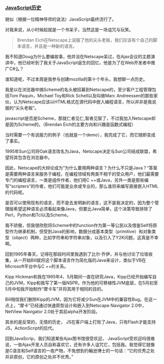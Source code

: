 ### [JavaScript历史](http://hax.iteye.com/blog/190436)

貌似（根据一位精神导师的说法）JavaScript最终流行了。

对我来说，从小时候起就是一个书呆子，当然这是一场诅咒与玩笑。

> Brendan Eich在Netscape上说服了他的尖头老板，我们应该有个自己的脚本语言，并且是一种新的语言。

我不知道Doug为什么要编故事，他并没在Netscape呆过，在Ajax会议的主题演讲中，他已经听到了我关于JavaScript诞生的回忆，他是为了在Web开发者中推广C#么？ 

谁知道呢，不过本周是我参与创建mozilla的第十个年头，我想聊一点历史。 

我是以在浏览器中搞Scheme的名头被招募到Netscape的，至少客户工程管理包括Tom Paquin，Michael Toy和Rick Schell以及叫做Marc Andreessen的那些家伙，认为Netscape应该以HTML格式在源代码中嵌入编程语言，所以并非是我说服的“尖头老板”。 

javascript是否是Scheme，那就仁者见仁,智者见智了，不过我加入Netscape却是因为Scheme的。（Brendan Eich的主要方向和兴趣是函数式编程）

当时需要一个有说服力的例子（也就是一个demo），我完成了它，而它随即变成了事实。 

1995年Sun公司将Oak语言改名为Java，Netscape决定与Sun公司结成联盟，希望将其包含在浏览器中。

因此，Netscape的大辩论成为“为什么要用两种语言？为什么不只是Java？“答案是需要两种语言来服务于编程，在编程领域有两类不相干的受众用户，他们最需要专门的编程语言，一类是组件作者，他们用C ++或Java，另外一类是那些编写“scripters”的作者，他们可能是业余或专业的，那么谁将来编写直接嵌入HTML的代码呢。

是否可以使用现有的语言，而不是去发明新的语言，这不是我决定的，因为整个管理层希望这种语言必须看起来像Java，但要比Java简单，这个决策导致排除了Perl，Python和Tcl以及Scheme。

我不骄傲，但我很欣慰将Scheme中的function作为第一等公民以及借鉴Self将原型作为继承机制，但受到Java的影响，数据分成基本类型（primitive）和对象类型（object）两种，比如字符串和字符串对象，以及引入了Y2K问题，这真是不幸啊。

回到1995年春天，记得在那段时间里我遇到了比尔·乔伊，并与他讨论了垃圾收集，从一开始Bill就将这个脚本语言作为简化版的Java来设计，类似于VB在Microsoft平台中与C ++的关系。

Kipp Hickman和我在1995年4、5月期间一直在研究Java，Kipp已经开始编写自己的JVM，Kipp和我写了第一版NSPR，作为他的可移植性JVM底层，在5月初至5月中旬我开始制作“摩卡车”并将其用于相同的目的。

Bill相信我们删除Kipp的JVM，因为它将减少Sun在JVM中的兼容性Bug。在这一点上，“摩卡”已经通过快速原型设计和嵌入到Netscape Navigator 2.0中，NetView Navigator 2.0处于其前alpha开发阶段。

其余的是反常的，无情的历史， JS在客户端上打败了Java，只有Flash才能支持JS，ActionScript的后代。

回到JavaScrip，我们知道某些Ajax图书馆很受欢迎， JavaScript受欢迎吗很难说，一些Ajax开发人员自称喜欢它，还有许多人诅咒它，包括我。我觉得它就像是C语言和Self语言的一夜产物，不免想到约翰逊博士的一句话：“它的优秀之处并非原创，它的原创之处并不优秀。”